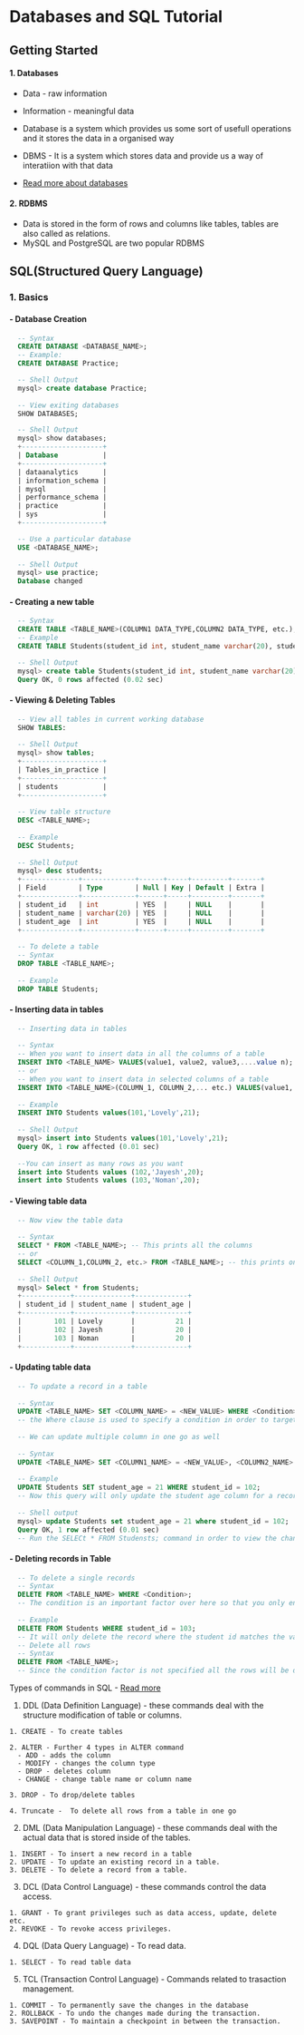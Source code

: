 # Databases and SQL Tutorial

## Getting Started

#### 1. Databases
 - Data - raw information
 - Information - meaningful data

 - Database is a system which provides us some sort of usefull operations and it stores the data in a organised way
 - DBMS - It is a system which stores data and provide us a way of interatiion with that data

 - [Read more about databases](https://www.javatpoint.com/dbms-tutorial)

 #### 2. RDBMS
 - Data is stored in the form of rows and columns like tables, tables are also called as relations. 
 - MySQL and PostgreSQL are two popular RDBMS


 ## SQL(Structured Query Language)
  ### 1. Basics
  #### - Database Creation
  
  ```sql
    -- Syntax
    CREATE DATABASE <DATABASE_NAME>;
    -- Example:
    CREATE DATABASE Practice;

    -- Shell Output
    mysql> create database Practice;
    
    -- View exiting databases
    SHOW DATABASES;

    -- Shell Output
    mysql> show databases;
    +--------------------+
    | Database           |
    +--------------------+
    | dataanalytics      |
    | information_schema |
    | mysql              |
    | performance_schema |
    | practice           |
    | sys                |
    +--------------------+

    -- Use a particular database
    USE <DATABASE_NAME>;
   
    -- Shell Output
    mysql> use practice;
    Database changed
```
#### - Creating a new table
```sql
  -- Syntax
  CREATE TABLE <TABLE_NAME>(COLUMN1 DATA_TYPE,COLUMN2 DATA_TYPE, etc.);
  -- Example
  CREATE TABLE Students(student_id int, student_name varchar(20), student_age int);

  -- Shell Output
  mysql> create table Students(student_id int, student_name varchar(20), student_age int);
  Query OK, 0 rows affected (0.02 sec)

```
#### - Viewing & Deleting Tables
```sql    
  -- View all tables in current working database
  SHOW TABLES:
  
  -- Shell Output
  mysql> show tables;
  +--------------------+
  | Tables_in_practice |
  +--------------------+
  | students           |
  +--------------------+
  
  -- View table structure
  DESC <TABLE_NAME>;
  
  -- Example
  DESC Students;
  
  -- Shell Output
  mysql> desc students;
  +--------------+-------------+------+-----+---------+-------+
  | Field        | Type        | Null | Key | Default | Extra |
  +--------------+-------------+------+-----+---------+-------+
  | student_id   | int         | YES  |     | NULL    |       |
  | student_name | varchar(20) | YES  |     | NULL    |       |
  | student_age  | int         | YES  |     | NULL    |       |
  +--------------+-------------+------+-----+---------+-------+
  
  -- To delete a table
  -- Syntax
  DROP TABLE <TABLE_NAME>;
  
  -- Example
  DROP TABLE Students;
```

#### - Inserting data in tables
```sql
  -- Inserting data in tables
  
  -- Syntax
  -- When you want to insert data in all the columns of a table
  INSERT INTO <TABLE_NAME> VALUES(value1, value2, value3,....value n);
  -- or 
  -- When you want to insert data in selected columns of a table
  INSERT INTO <TABLE_NAME>(COLUMN_1, COLUMN_2,... etc.) VALUES(value1, value2, value3,....value n);
  
  -- Example
  INSERT INTO Students values(101,'Lovely',21);
  
  -- Shell Output
  mysql> insert into Students values(101,'Lovely',21);
  Query OK, 1 row affected (0.01 sec)
  
  --You can insert as many rows as you want 
  insert into Students values (102,'Jayesh',20);
  insert into Students values (103,'Noman',20);
```
#### - Viewing table data
```sql
  -- Now view the table data
  
  -- Syntax
  SELECT * FROM <TABLE_NAME>; -- This prints all the columns
  -- or
  SELECT <COLUMN_1,COLUMN_2, etc.> FROM <TABLE_NAME>; -- this prints only the specified columns
  
  -- Shell Output
  mysql> Select * from Students;
  +------------+--------------+-------------+
  | student_id | student_name | student_age |
  +------------+--------------+-------------+
  |        101 | Lovely       |          21 |
  |        102 | Jayesh       |          20 |
  |        103 | Noman        |          20 |
  +------------+--------------+-------------+    
  ```

#### - Updating table data
```sql
  -- To update a record in a table
  
  -- Syntax
  UPDATE <TABLE_NAME> SET <COLUMN_NAME> = <NEW_VALUE> WHERE <Condition>;
  -- the Where clause is used to specify a condition in order to target a single record, because if we don't specify the condition all the records will be updated instead of a single one.
 
  -- We can update multiple column in one go as well
  
  -- Syntax
  UPDATE <TABLE_NAME> SET <COLUMN1_NAME> = <NEW_VALUE>, <COLUMN2_NAME> = <NEW_VALUE>, <COLUMN n_NAME> = <NEW_VALUE> WHERE <Condition>;
  
  -- Example
  UPDATE Students SET student_age = 21 WHERE student_id = 102;
  -- Now this query will only update the student age column for a record where student id equals 102
  
  -- Shell output
  mysql> update Students set student_age = 21 where student_id = 102;
  Query OK, 1 row affected (0.01 sec)
  -- Run the SELECt * FROM Studensts; command in order to view the changes

```

#### - Deleting records in Table
```sql
  -- To delete a single records
  -- Syntax
  DELETE FROM <TABLE_NAME> WHERE <Condition>;
  -- The condition is an important factor over here so that you only end up deleting a specific row that you want
  
  -- Example
  DELETE FROM Students WHERE student_id = 103;
  -- It will only delete the record where the student id matches the value 103
  -- Delete all rows
  -- Syntax
  DELETE FROM <TABLE_NAME>;
  -- Since the condition factor is not specified all the rows will be deleted.(Risky)
```

  Types of commands in SQL - [Read more](https://www.javatpoint.com/dbms-sql-command)
  1. DDL (Data Definition Language) - these commands deal with the structure modification of table or columns.

    1. CREATE - To create tables

    2. ALTER - Further 4 types in ALTER command
      - ADD - adds the column
      - MODIFY - changes the column type
      - DROP - deletes column
      - CHANGE - change table name or column name
    
    3. DROP - To drop/delete tables

    4. Truncate -  To delete all rows from a table in one go
    
  2. DML (Data Manipulation Language) - these commands deal with the actual data that is stored inside of the tables.

    1. INSERT - To insert a new record in a table
    2. UPDATE - To update an existing record in a table.
    3. DELETE - To delete a record from a table.
    
  3. DCL (Data Control Language) - these commands control the data access.

    1. GRANT - To grant privileges such as data access, update, delete etc.
    2. REVOKE - To revoke access privileges.

  4. DQL (Data Query Language) - To read data.

    1. SELECT - To read table data

  5. TCL (Transaction Control Language) - Commands related to trasaction management.
  
    1. COMMIT - To permanently save the changes in the database
    2. ROLLBACK - To undo the changes made during the transaction.
    3. SAVEPOINT - To maintain a checkpoint in between the transaction.


